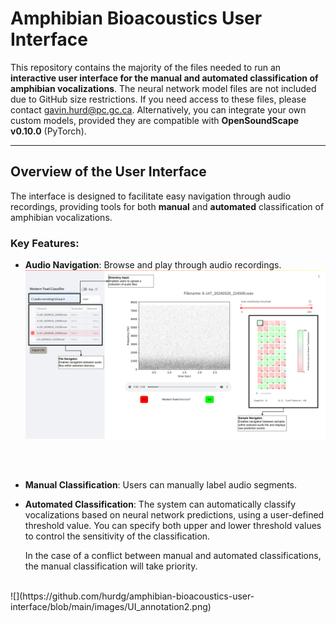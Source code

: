 # Amphibian Bioacoustics User Interface

This repository contains the majority of the files needed to run an **interactive user interface for the manual and automated classification of amphibian vocalizations**. The neural network model files are not included due to GitHub size restrictions. If you need access to these files, please contact [gavin.hurd@pc.gc.ca](mailto:gavin.hurd@pc.gc.ca). Alternatively, you can integrate your own custom models, provided they are compatible with **OpenSoundScape v0.10.0** (PyTorch).

---

## Overview of the User Interface

The interface is designed to facilitate easy navigation through audio recordings, providing tools for both **manual** and **automated** classification of amphibian vocalizations.

### Key Features:

- **Audio Navigation**: Browse and play through audio recordings.
![](https://github.com/hurdg/amphibian-bioacoustics-user-interface/blob/main/images/UI_annotation1.png) 
<br>
<br>

- **Manual Classification**: Users can manually label audio segments.

- **Automated Classification**: The system can automatically classify vocalizations based on neural network predictions, using a user-defined threshold value. You can specify both upper and lower threshold values to control the sensitivity of the classification.

  In the case of a conflict between manual and automated classifications, the manual classification will take priority.
<br>
![](https://github.com/hurdg/amphibian-bioacoustics-user-interface/blob/main/images/UI_annotation2.png)
